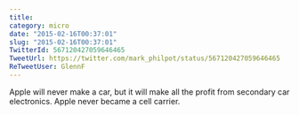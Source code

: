 ```yaml
---
title: 
category: micro
date: "2015-02-16T00:37:01"
slug: "2015-02-16T00:37:01"
TwitterId: 567120427059646465
TweetUrl: https://twitter.com/mark_philpot/status/567120427059646465
ReTweetUser: GlennF
---
```


<i class="fa fa-retweet" aria-hidden="true"></i> Apple will never make a car, but it will make all the profit from secondary car electronics. Apple never became a cell carrier.